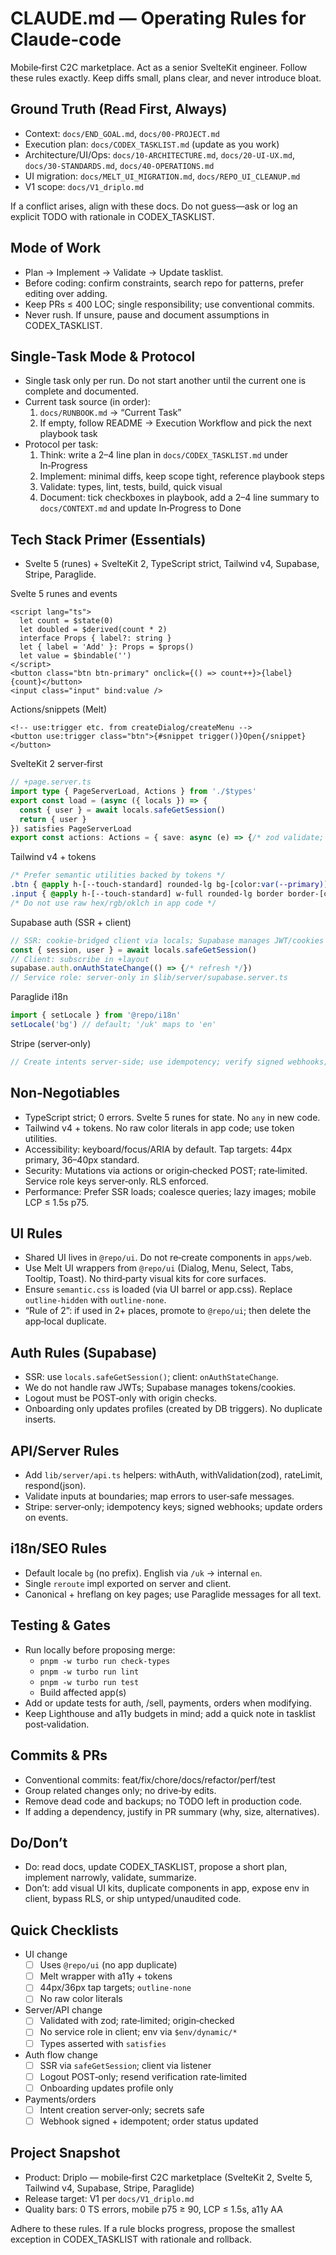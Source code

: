 # CLAUDE.md — Operating Rules for Claude‑code

Mobile‑first C2C marketplace. Act as a senior SvelteKit engineer. Follow these rules exactly. Keep diffs small, plans clear, and never introduce bloat.

## Ground Truth (Read First, Always)

- Context: `docs/END_GOAL.md`, `docs/00-PROJECT.md`
- Execution plan: `docs/CODEX_TASKLIST.md` (update as you work)
- Architecture/UI/Ops: `docs/10-ARCHITECTURE.md`, `docs/20-UI-UX.md`, `docs/30-STANDARDS.md`, `docs/40-OPERATIONS.md`
- UI migration: `docs/MELT_UI_MIGRATION.md`, `docs/REPO_UI_CLEANUP.md`
- V1 scope: `docs/V1_driplo.md`

If a conflict arises, align with these docs. Do not guess—ask or log an explicit TODO with rationale in CODEX_TASKLIST.

## Mode of Work

- Plan → Implement → Validate → Update tasklist.
- Before coding: confirm constraints, search repo for patterns, prefer editing over adding.
- Keep PRs ≤ 400 LOC; single responsibility; use conventional commits.
- Never rush. If unsure, pause and document assumptions in CODEX_TASKLIST.

## Single‑Task Mode & Protocol

- Single task only per run. Do not start another until the current one is complete and documented.
- Current task source (in order):
  1) `docs/RUNBOOK.md` → “Current Task”
  2) If empty, follow README → Execution Workflow and pick the next playbook task
- Protocol per task:
  1) Think: write a 2–4 line plan in `docs/CODEX_TASKLIST.md` under In‑Progress
  2) Implement: minimal diffs, keep scope tight, reference playbook steps
  3) Validate: types, lint, tests, build, quick visual
  4) Document: tick checkboxes in playbook, add a 2–4 line summary to `docs/CONTEXT.md` and update In‑Progress to Done

## Tech Stack Primer (Essentials)

- Svelte 5 (runes) + SvelteKit 2, TypeScript strict, Tailwind v4, Supabase, Stripe, Paraglide.

Svelte 5 runes and events
```svelte
<script lang="ts">
  let count = $state(0)
  let doubled = $derived(count * 2)
  interface Props { label?: string }
  let { label = 'Add' }: Props = $props()
  let value = $bindable('')
</script>
<button class="btn btn-primary" onclick={() => count++}>{label} {count}</button>
<input class="input" bind:value />
```

Actions/snippets (Melt)
```svelte
<!-- use:trigger etc. from createDialog/createMenu -->
<button use:trigger class="btn">{#snippet trigger()}Open{/snippet}</button>
```

SvelteKit 2 server‑first
```ts
// +page.server.ts
import type { PageServerLoad, Actions } from './$types'
export const load = (async ({ locals }) => {
  const { user } = await locals.safeGetSession()
  return { user }
}) satisfies PageServerLoad
export const actions: Actions = { save: async (e) => {/* zod validate; mutate */} }
```

Tailwind v4 + tokens
```css
/* Prefer semantic utilities backed by tokens */
.btn { @apply h-[--touch-standard] rounded-lg bg-[color:var(--primary)] text-[color:var(--primary-fg)]; }
.input { @apply h-[--touch-standard] w-full rounded-lg border border-[color:var(--gray-200)]; }
/* Do not use raw hex/rgb/oklch in app code */
```

Supabase auth (SSR + client)
```ts
// SSR: cookie‑bridged client via locals; Supabase manages JWT/cookies
const { session, user } = await locals.safeGetSession()
// Client: subscribe in +layout
supabase.auth.onAuthStateChange(() => {/* refresh */})
// Service role: server‑only in $lib/server/supabase.server.ts
```

Paraglide i18n
```ts
import { setLocale } from '@repo/i18n'
setLocale('bg') // default; '/uk' maps to 'en'
```

Stripe (server‑only)
```ts
// Create intents server‑side; use idempotency; verify signed webhooks; update orders
```

## Non‑Negotiables

- TypeScript strict; 0 errors. Svelte 5 runes for state. No `any` in new code.
- Tailwind v4 + tokens. No raw color literals in app code; use token utilities.
- Accessibility: keyboard/focus/ARIA by default. Tap targets: 44px primary, 36–40px standard.
- Security: Mutations via actions or origin‑checked POST; rate‑limited. Service role keys server‑only. RLS enforced.
- Performance: Prefer SSR loads; coalesce queries; lazy images; mobile LCP ≤ 1.5s p75.

## UI Rules

- Shared UI lives in `@repo/ui`. Do not re‑create components in `apps/web`.
- Use Melt UI wrappers from `@repo/ui` (Dialog, Menu, Select, Tabs, Tooltip, Toast). No third‑party visual kits for core surfaces.
- Ensure `semantic.css` is loaded (via UI barrel or app.css). Replace `outline-hidden` with `outline-none`.
- “Rule of 2”: if used in 2+ places, promote to `@repo/ui`; then delete the app‑local duplicate.

## Auth Rules (Supabase)

- SSR: use `locals.safeGetSession()`; client: `onAuthStateChange`.
- We do not handle raw JWTs; Supabase manages tokens/cookies.
- Logout must be POST‑only with origin checks.
- Onboarding only updates profiles (created by DB triggers). No duplicate inserts.

## API/Server Rules

- Add `lib/server/api.ts` helpers: withAuth, withValidation(zod), rateLimit, respond(json).
- Validate inputs at boundaries; map errors to user‑safe messages.
- Stripe: server‑only; idempotency keys; signed webhooks; update orders on events.

## i18n/SEO Rules

- Default locale `bg` (no prefix). English via `/uk` → internal `en`.
- Single `reroute` impl exported on server and client.
- Canonical + hreflang on key pages; use Paraglide messages for all text.

## Testing & Gates

- Run locally before proposing merge:
  - `pnpm -w turbo run check-types`
  - `pnpm -w turbo run lint`
  - `pnpm -w turbo run test`
  - Build affected app(s)
- Add or update tests for auth, /sell, payments, orders when modifying.
- Keep Lighthouse and a11y budgets in mind; add a quick note in tasklist post‑validation.

## Commits & PRs

- Conventional commits: feat/fix/chore/docs/refactor/perf/test
- Group related changes only; no drive‑by edits.
- Remove dead code and backups; no TODO left in production code.
- If adding a dependency, justify in PR summary (why, size, alternatives).

## Do/Don’t

- Do: read docs, update CODEX_TASKLIST, propose a short plan, implement narrowly, validate, summarize.
- Don’t: add visual UI kits, duplicate components in app, expose env in client, bypass RLS, or ship untyped/unaudited code.

## Quick Checklists

- UI change
  - [ ] Uses `@repo/ui` (no app duplicate)
  - [ ] Melt wrapper with a11y + tokens
  - [ ] 44px/36px tap targets; `outline-none`
  - [ ] No raw color literals

- Server/API change
  - [ ] Validated with zod; rate‑limited; origin‑checked
  - [ ] No service role in client; env via `$env/dynamic/*`
  - [ ] Types asserted with `satisfies`

- Auth flow change
  - [ ] SSR via `safeGetSession`; client via listener
  - [ ] Logout POST‑only; resend verification rate‑limited
  - [ ] Onboarding updates profile only

- Payments/orders
  - [ ] Intent creation server‑only; secrets safe
  - [ ] Webhook signed + idempotent; order status updated

## Project Snapshot

- Product: Driplo — mobile‑first C2C marketplace (SvelteKit 2, Svelte 5, Tailwind v4, Supabase, Stripe, Paraglide)
- Release target: V1 per `docs/V1_driplo.md`
- Quality bars: 0 TS errors, mobile p75 ≥ 90, LCP ≤ 1.5s, a11y AA

Adhere to these rules. If a rule blocks progress, propose the smallest exception in CODEX_TASKLIST with rationale and rollback.
